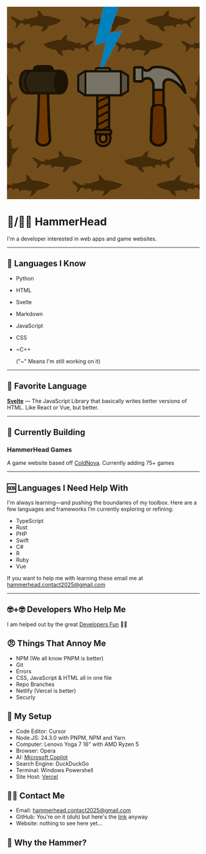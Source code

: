 ![HammerHead Logo](./HammerHead.png)


# 🦈/🤕🔨 HammerHead

I'm a developer interested in web apps and game websites.

---

## 🧠 Languages I Know

- Python
- HTML
- Svelte
- Markdown
- JavaScript
- CSS
- ~C++

  ("~" Means I'm still working on it)

---

## 💎 Favorite Language  
[**Svelte**](https://svelte.dev) — The JavaScript Library that basically writes better versions of HTML. Like React or Vue, but better.

---

## 🔧 Currently Building

### HammerHead Games  
  A game website based off [ColdNova](https://coldnova.xyz). Currently adding 75+ games

---

## 🆘 Languages I Need Help With

I'm always learning—and pushing the boundaries of my toolbox. Here are a few languages and frameworks I’m currently exploring or refining:

- TypeScript
- Rust
- PHP
- Swift
- C#
- R
- Ruby
- Vue

If you want to help me with learning these email me at [hammerhead.contact2025@gmail.com](mailto:hammerhead.contact2025@gmail.com)

---

## 🤓+🤓 Developers Who Help Me

I am helped out by the great [Developers Fun](https://github.com/developers-fun) 🛐🛐

## 😠 Things That Annoy Me

- NPM (We all know PNPM is better)
- Git
- Errors
- CSS, JavaScript & HTML all in one file
- Repo Branches
- Netlify (Vercel is better)
- Securly

## 🧰 My Setup

- Code Editor: Cursor
- Node.JS: 24.3.0 with PNPM, NPM and Yarn
- Computer: Lenovo Yoga 7 16" with AMD Ryzen 5
- Browser: Opera
- AI: [Microsoft Copilot](https://copilot.microsoft.com)
- Search Engine: DuckDuckGo
- Terminal: Windows Powershell
- Site Host: [Vercel](https://vercel.com)

## 🤙📧 Contact Me

- Email: [hammerhead.contact2025@gmail.com](mailto:hammerhead.contact2025@gmail.com)
- GitHub: You're on it (duh) but here's the [link](https://github.com/alvieg) anyway
- Website: nothing to see here yet...

## 🔨 Why the Hammer?
